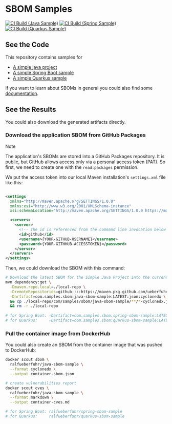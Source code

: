 # SBOM Samples

[![CI Build (Java Sample)](https://github.com/ueberfuhr-samples/sbom/actions/workflows/ci-java.yml/badge.svg)](https://github.com/ueberfuhr-samples/sbom/actions/workflows/ci-java.yml)
[![CI Build (Spring Sample)](https://github.com/ueberfuhr-samples/sbom/actions/workflows/ci-spring.yml/badge.svg)](https://github.com/ueberfuhr-samples/sbom/actions/workflows/ci-spring.yml)
[![CI Build (Quarkus Sample)](https://github.com/ueberfuhr-samples/sbom/actions/workflows/ci-quarkus.yml/badge.svg)](https://github.com/ueberfuhr-samples/sbom/actions/workflows/ci-quarkus.yml)

## See the Code

This repository contains samples for

- [A simple java project](java-sbom-sample)
- [A simple Spring Boot sample](spring-sbom-sample)
- [A simple Quarkus sample](quarkus-sbom-sample)

If you want to learn about SBOMs in general you could also
find some [documentation](docs/README.md).

## See the Results

You could also download the generated artifacts directly.

### Download the application SBOM from GitHub Packages

> [!NOTE]
> The application's SBOMs are stored into a GitHub Packages repository. It is public, but GitHub allows access only via
> a personal access token (PAT). So first, we need to create one with the `read:packages` permission.

We put the access token into our local Maven installation's `settings.xml` file like this:

```xml

<settings
  xmlns="http://maven.apache.org/SETTINGS/1.0.0"
  xmlns:xsi="http://www.w3.org/2001/XMLSchema-instance"
  xsi:schemaLocation="http://maven.apache.org/SETTINGS/1.0.0 https://maven.apache.org/xsd/settings-1.0.0.xsd">

  <servers>
    <server>
      <!-- The id is referenced from the command line invocation below -->
      <id>github</id>
      <username>{YOUR-GITHUB-USERNAME}</username>
      <password>{YOUR-GITHHUB-ACCESSTOKEN}</password>
    </server>
  </servers>
</settings>
```

Then, we could download the SBOM with this command:

```bash
# Download the latest SBOM for the Simple Java Project into the current working directory
mvn dependency:get \
  -Dmaven.repo.local=./local-repo \
  -DremoteRepositories=github::::https://maven.pkg.github.com/ueberfuhr-samples/sbom/ \
  -Dartifact=com.samples.sbom:java-sbom-sample:LATEST:json:cyclonedx \
  && cp ./local-repo/com/samples/sbom/java-sbom-sample/**/*-cyclonedx.json . \
  && rm -r ./local-repo
   
# for Spring Boot: -Dartifact=com.samples.sbom:spring-sbom-sample:LATEST:json:cyclonedx
# for Quarkus:     -Dartifact=com.samples.sbom:quarkus-sbom-sample:LATEST:json:cyclonedx
```

### Pull the container image from DockerHub

You could also create an SBOM from the container image that was pushed to DockerHub:

```bash
docker scout sbom \
  ralfueberfuhr/java-sbom-sample \
  --format cyclonedx \
  --output container-sbom.json

# create vulnerabilities report
docker scout cves \
  ralfueberfuhr/java-sbom-sample \
  --format markdown \
  --output container-cves.md

# for Spring Boot: ralfueberfuhr/spring-sbom-sample
# for Quarkus:     ralfueberfuhr/quarkus-sbom-sample


```
